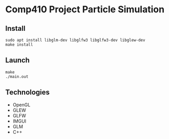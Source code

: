 # Comp410 Project Particle Simulation

## Install
```console
sudo apt install libglm-dev libglfw3 libglfw3-dev libglew-dev
make install
```

## Launch
```console
make
./main.out
```

## Technologies 


* OpenGL
* GLEW
* GLFW
* IMGUI
* GLM
* C++


        
